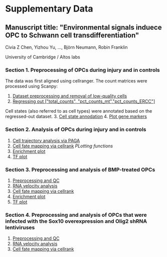 # Supplementary Data

## Manuscript title: "Environmental signals induece OPC to Schwann cell transdifferentiation"
Civia Z Chen, Yizhou Yu, ..., Björn Neumann, Robin Franklin <br>

University of Cambridge / Altos labs


### Section 1. Preprocessing of OPCs during injury and in controls

The data was first aligned using cellranger. The count matrices were processed using Scanpy:

1. [Dataset preprocessing and removal of low-quality cells](https://www.yizhouyu.com/opc2sc/scripts/0_1_dataset_formatting_invivo_counts.html)
2. [Regressing out ["total_counts", "pct_counts_mt","pct_counts_ERCC"]](https://www.yizhouyu.com/opc2sc/scripts/1_1_dataset_formatting_regressout.html)

Cell states (also referred to as cell types) were annotated based on the regressed-out dataset.
3. [Cell state annodation](https://www.yizhouyu.com/opc2sc/scripts/1_2_invivo_celltype_annodation_regressoutdataset.html)
4. [Plot gene markers](https://www.yizhouyu.com/opc2sc/scripts/1_3_gene_marker_plotting.html)

### Section 2. Analysis of OPCs during injury and in controls

1. [Cell trajectory analysis via PAGA](https://www.yizhouyu.com/opc2sc/scripts/2_1_invivo_paga_analysis_wholedata.html)
2. [Cell fate mapping via cellrank](https://www.yizhouyu.com/opc2sc/scripts/2_2_invivo_paga_cellrank_wholedata.html)
*PLotting functions*
3. [Enrichment plot](https://www.yizhouyu.com/opc2sc/scripts/4_1_invivo_circle_plot_enrichment.html)
4. [TF plot](https://www.yizhouyu.com/opc2sc/scripts/4_2_invivo_circle_plot_TFs.html)

### Section 3. Preprocessing and analysis of BMP-treated OPCs
1. [Preprocessing and QC](https://www.yizhouyu.com/opc2sc/0_3_invitro_BMP4_QC.html)
2. [RNA velocity analysis](https://www.yizhouyu.com/opc2sc/3_1_1_invitro_scvelo_BMP4.html)
3. [Cell fate mapping via cellrank](https://www.yizhouyu.com/opc2sc/3_3_1_invitro_cellrank_BMP4.html)
4. [Enrichment plot](https://www.yizhouyu.com/opc2sc/scripts/4_3_invitro_BMP_circle_plot_enrichment.html)
5. [TF plot](https://www.yizhouyu.com/opc2sc/scripts/4_4_invitro_BMP_circle_plot_TFs.html)

### Section 4. Preprocessing and analysis of OPCs that were infected with the Sox10 overexpression and Olig2 shRNA lentiviruses
1. [Preprocessing and QC](https://www.yizhouyu.com/opc2sc/0_4_invitro_TF_QC.html)
2. [RNA velocity analysis](https://www.yizhouyu.com/opc2sc/3_1_2_invitro_scvelo_TF.html)
3. [Cell fate mapping via cellrank](https://www.yizhouyu.com/opc2sc/3_3_2_invitro_cellrank_TF.html)